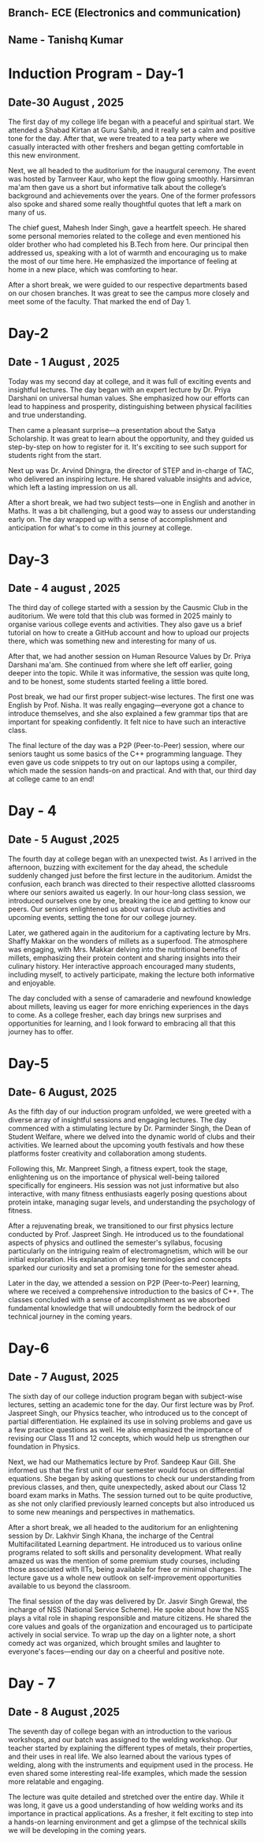 
## Branch- ECE (Electronics and communication)
## Name - Tanishq Kumar
# Induction Program - Day-1
## Date-30 August , 2025
The first day of my college life began with a peaceful and spiritual start. We attended a Shabad Kirtan at Guru Sahib, and it really set a calm and positive tone for the day. After that, we were treated to a tea party where we casually interacted with other freshers and began getting comfortable in this new environment.

Next, we all headed to the auditorium for the inaugural ceremony. The event was hosted by Tarnveer Kaur, who kept the flow going smoothly. Harsimran ma'am then gave us a short but informative talk about the college’s background and achievements over the years. One of the former professors also spoke and shared some really thoughtful quotes that left a mark on many of us.

The chief guest, Mahesh Inder Singh, gave a heartfelt speech. He shared some personal memories related to the college and even mentioned his older brother who had completed his B.Tech from here. Our principal then addressed us, speaking with a lot of warmth and encouraging us to make the most of our time here. He emphasized the importance of feeling at home in a new place, which was comforting to hear.

After a short break, we were guided to our respective departments based on our chosen branches. It was great to see the campus more closely and meet some of the faculty. That marked the end of Day 1.
# Day-2
## Date - 1 August , 2025
Today was my second day at college, and it was full of exciting events and insightful lectures. The day began with an expert lecture by Dr. Priya Darshani on universal human values. She emphasized how our efforts can lead to happiness and prosperity, distinguishing between physical facilities and true understanding. 

Then came a pleasant surprise—a presentation about the Satya Scholarship. It was great to learn about the opportunity, and they guided us step-by-step on how to register for it. It's exciting to see such support for students right from the start.

Next up was Dr. Arvind Dhingra, the director of STEP and in-charge of TAC, who delivered an inspiring lecture. He shared valuable insights and advice, which left a lasting impression on us all.

After a short break, we had two subject tests—one in English and another in Maths. It was a bit challenging, but a good way to assess our understanding early on. The day wrapped up with a sense of accomplishment and anticipation for what's to come in this journey at college.
# Day-3
## Date - 4 august , 2025
The third day of college started with a session by the Causmic Club in the auditorium. We were told that this club was formed in 2025 mainly to organise various college events and activities. They also gave us a brief tutorial on how to create a GitHub account and how to upload our projects there, which was something new and interesting for many of us.

After that, we had another session on Human Resource Values by Dr. Priya Darshani ma'am. She continued from where she left off earlier, going deeper into the topic. While it was informative, the session was quite long, and to be honest, some students started feeling a little bored.

Post break, we had our first proper subject-wise lectures. The first one was English by Prof. Nisha. It was really engaging—everyone got a chance to introduce themselves, and she also explained a few grammar tips that are important for speaking confidently. It felt nice to have such an interactive class.

The final lecture of the day was a P2P (Peer-to-Peer) session, where our seniors taught us some basics of the C++ programming language. They even gave us code snippets to try out on our laptops using a compiler, which made the session hands-on and practical. And with that, our third day at college came to an end!
# Day - 4
## Date - 5 August ,2025
The fourth day at college began with an unexpected twist. As I arrived in the afternoon, buzzing with excitement for the day ahead, the schedule suddenly changed just before the first lecture in the auditorium. Amidst the confusion, each branch was directed to their respective allotted classrooms where our seniors awaited us eagerly. In our hour-long class session, we introduced ourselves one by one, breaking the ice and getting to know our peers. Our seniors enlightened us about various club activities and upcoming events, setting the tone for our college journey.

Later, we gathered again in the auditorium for a captivating lecture by Mrs. Shaffy Makkar on the wonders of millets as a superfood. The atmosphere was engaging, with Mrs. Makkar delving into the nutritional benefits of millets, emphasizing their protein content and sharing insights into their culinary history. Her interactive approach encouraged many students, including myself, to actively participate, making the lecture both informative and enjoyable.

The day concluded with a sense of camaraderie and newfound knowledge about millets, leaving us eager for more enriching experiences in the days to come. As a college fresher, each day brings new surprises and opportunities for learning, and I look forward to embracing all that this journey has to offer.
# Day-5
## Date- 6 August, 2025
As the fifth day of our induction program unfolded, we were greeted with a diverse array of insightful sessions and engaging lectures. The day commenced with a stimulating lecture by Dr. Parminder Singh, the Dean of Student Welfare, where we delved into the dynamic world of clubs and their activities. We learned about the upcoming youth festivals and how these platforms foster creativity and collaboration among students.

Following this, Mr. Manpreet Singh, a fitness expert, took the stage, enlightening us on the importance of physical well-being tailored specifically for engineers. His session was not just informative but also interactive, with many fitness enthusiasts eagerly posing questions about protein intake, managing sugar levels, and understanding the psychology of fitness. 

After a rejuvenating break, we transitioned to our first physics lecture conducted by Prof. Jaspreet Singh. He introduced us to the foundational aspects of physics and outlined the semester's syllabus, focusing particularly on the intriguing realm of electromagnetism, which will be our initial exploration. His explanation of key terminologies and concepts sparked our curiosity and set a promising tone for the semester ahead.

Later in the day, we attended a session on P2P (Peer-to-Peer) learning, where we received a comprehensive introduction to the basics of C++. The classes concluded with a sense of accomplishment as we absorbed fundamental knowledge that will undoubtedly form the bedrock of our technical journey in the coming years.
# Day-6
## Date - 7 August, 2025
The sixth day of our college induction program began with subject-wise lectures, setting an academic tone for the day. Our first lecture was by Prof. Jaspreet Singh, our Physics teacher, who introduced us to the concept of partial differentiation. He explained its use in solving problems and gave us a few practice questions as well. He also emphasized the importance of revising our Class 11 and 12 concepts, which would help us strengthen our foundation in Physics.

Next, we had our Mathematics lecture by Prof. Sandeep Kaur Gill. She informed us that the first unit of our semester would focus on differential equations. She began by asking questions to check our understanding from previous classes, and then, quite unexpectedly, asked about our Class 12 board exam marks in Maths. The session turned out to be quite productive, as she not only clarified previously learned concepts but also introduced us to some new meanings and perspectives in mathematics.

After a short break, we all headed to the auditorium for an enlightening session by Dr. Lakhvir Singh Khana, the incharge of the Central Multifacilitated Learning department. He introduced us to various online programs related to soft skills and personality development. What really amazed us was the mention of some premium study courses, including those associated with IITs, being available for free or minimal charges. The lecture gave us a whole new outlook on self-improvement opportunities available to us beyond the classroom.

The final session of the day was delivered by Dr. Jasvir Singh Grewal, the incharge of NSS (National Service Scheme). He spoke about how the NSS plays a vital role in shaping responsible and mature citizens. He shared the core values and goals of the organization and encouraged us to participate actively in social service. To wrap up the day on a lighter note, a short comedy act was organized, which brought smiles and laughter to everyone's faces—ending our day on a cheerful and positive note.
# Day - 7
## Date - 8 August ,2025
The seventh day of college began with an introduction to the various workshops, and our batch was assigned to the welding workshop. Our teacher started by explaining the different types of metals, their properties, and their uses in real life. We also learned about the various types of welding, along with the instruments and equipment used in the process. He even shared some interesting real-life examples, which made the session more relatable and engaging.

The lecture was quite detailed and stretched over the entire day. While it was long, it gave us a good understanding of how welding works and its importance in practical applications. As a fresher, it felt exciting to step into a hands-on learning environment and get a glimpse of the technical skills we will be developing in the coming years.















